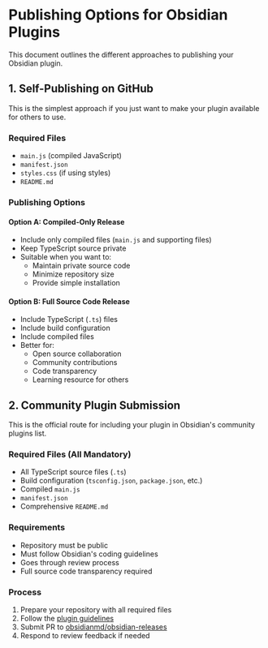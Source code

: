 # Publishing Options for Obsidian Plugins

This document outlines the different approaches to publishing your Obsidian plugin.

## 1. Self-Publishing on GitHub

This is the simplest approach if you just want to make your plugin available for others to use.

### Required Files
- `main.js` (compiled JavaScript)
- `manifest.json`
- `styles.css` (if using styles)
- `README.md`

### Publishing Options

#### Option A: Compiled-Only Release
- Include only compiled files (`main.js` and supporting files)
- Keep TypeScript source private
- Suitable when you want to:
  - Maintain private source code
  - Minimize repository size
  - Provide simple installation

#### Option B: Full Source Code Release
- Include TypeScript (`.ts`) files
- Include build configuration
- Include compiled files
- Better for:
  - Open source collaboration
  - Community contributions
  - Code transparency
  - Learning resource for others

## 2. Community Plugin Submission

This is the official route for including your plugin in Obsidian's community plugins list.

### Required Files (All Mandatory)
- All TypeScript source files (`.ts`)
- Build configuration (`tsconfig.json`, `package.json`, etc.)
- Compiled `main.js`
- `manifest.json`
- Comprehensive `README.md`

### Requirements
- Repository must be public
- Must follow Obsidian's coding guidelines
- Goes through review process
- Full source code transparency required

### Process
1. Prepare your repository with all required files
2. Follow the [plugin guidelines](https://docs.obsidian.md/Plugins/Releasing/Plugin+guidelines)
3. Submit PR to [obsidianmd/obsidian-releases](https://github.com/obsidianmd/obsidian-releases)
4. Respond to review feedback if needed
